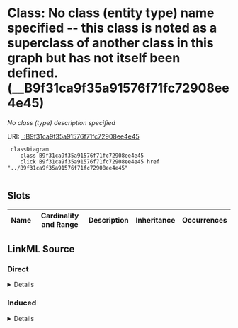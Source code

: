 

# Class: No class (entity type) name specified -- this class is noted as a superclass of another class in this graph but has not itself been defined. (__B9f31ca9f35a91576f71fc72908ee4e45)


_No class (type) description specified_







URI: [_:B9f31ca9f35a91576f71fc72908ee4e45](_:B9f31ca9f35a91576f71fc72908ee4e45)






```mermaid
 classDiagram
    class B9f31ca9f35a91576f71fc72908ee4e45
    click B9f31ca9f35a91576f71fc72908ee4e45 href "../B9f31ca9f35a91576f71fc72908ee4e45"
      
```




<!-- no inheritance hierarchy -->


## Slots

| Name | Cardinality and Range | Description | Inheritance | Occurrences |
| ---  | --- | --- | --- | --- |














## LinkML Source

<!-- TODO: investigate https://stackoverflow.com/questions/37606292/how-to-create-tabbed-code-blocks-in-mkdocs-or-sphinx -->

### Direct

<details>

```yaml
name: __B9f31ca9f35a91576f71fc72908ee4e45
conforms_to: No schema conformance document specified
description: No class (type) description specified
title: No class (entity type) name specified -- this class is noted as a superclass
  of another class in this graph but has not itself been defined.
from_schema: sawgraph-kg
rank: 1000
class_uri: _:B9f31ca9f35a91576f71fc72908ee4e45

```
</details>

### Induced

<details>

```yaml
name: __B9f31ca9f35a91576f71fc72908ee4e45
conforms_to: No schema conformance document specified
description: No class (type) description specified
title: No class (entity type) name specified -- this class is noted as a superclass
  of another class in this graph but has not itself been defined.
from_schema: sawgraph-kg
rank: 1000
class_uri: _:B9f31ca9f35a91576f71fc72908ee4e45

```
</details>